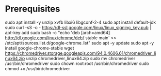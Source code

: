 # Prerequisites

sudo apt install -y unzip xvfb libxi6 libgconf-2-4 
sudo apt install default-jdk 
sudo curl -sS -o - https://dl-ssl.google.com/linux/linux_signing_key.pub | apt-key add 
sudo bash -c "echo 'deb [arch=amd64] http://dl.google.com/linux/chrome/deb/ stable main' >> /etc/apt/sources.list.d/google-chrome.list" 
sudo apt -y update 
sudo apt -y install google-chrome-stable 
wget https://chromedriver.storage.googleapis.com/94.0.4606.61/chromedriver_linux64.zip 
unzip chromedriver_linux64.zip 
sudo mv chromedriver /usr/bin/chromedriver 
sudo chown root:root /usr/bin/chromedriver 
sudo chmod +x /usr/bin/chromedriver 